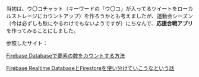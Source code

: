 当初は、ウ〇コチャット（キーワードの「ウ〇コ」が入ってるツイートをローカルストレージにカウントアップ）を作ろうかとも考えましたが、運動会シーズン（今は必ずしも秋にやるわけでもないようですが）にちなんで、**応援合戦アプリ**を作ってみることにしました。

参照したサイト：

[Firebase Databaseで要素の数をカウントする方法](https://www.sukerou.com/2019/07/firebase-database.html)

[Firebase Realtime DatabaseとFirestoreを使い分けていこうなという話](https://techblog.kayac.com/rtdb-vs-firestore)


